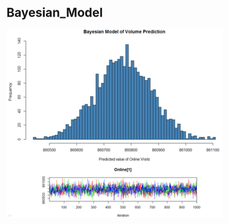 # Bayesian_Model

![Alt Text](https://github.com/timothymartin76/Bayesian_Model/blob/master/Bayesian.PNG)
